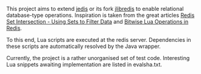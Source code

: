 This project aims to extend [jedis](https://github.com/xetorthio/jedis) or its fork [jlibredis](https://github.com/Boukefalos/jlibredis) to enable relational database-type operations. Inspiration is taken from the great articles [Redis Set Intersection - Using Sets to Filter Data](http://robots.thoughtbot.com/redis-set-intersection-using-sets-to-filter-data) and [Bitwise Lua Operations in Redis](http://blog.jupo.org/2013/06/12/bitwise-lua-operations-in-redis/).

To this end, Lua scripts are executed at the redis server. Dependencies in these scripts are automatically resolved by the Java wrapper.

Currently, the project is a rather unorganised set of test code. Interesting Lua snippets awaiting implementation are listed in evalsha.txt.